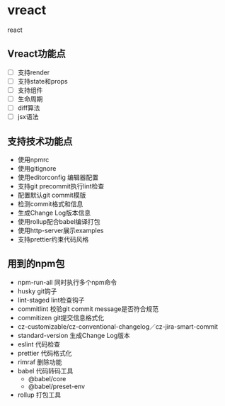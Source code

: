 # vreact
react

## Vreact功能点
- [ ] 支持render
- [ ] 支持state和props
- [ ] 支持组件
- [ ] 生命周期
- [ ] diff算法
- [ ] jsx语法

## 支持技术功能点
- 使用npmrc
- 使用gitignore
- 使用editorconfig 编辑器配置
- 支持git precommit执行lint检查
- 配置默认git commit模版
- 检测commit格式和信息
- 生成Change Log版本信息
- 使用rollup配合babel编译打包
- 使用http-server展示examples
- 支持prettier约束代码风格

## 用到的npm包

- npm-run-all 同时执行多个npm命令
- husky   git钩子
- lint-staged lint检查钩子
- commitlint  校验git commit message是否符合规范
- commitizen  git提交信息格式化
- cz-customizable/cz-conventional-changelog／cz-jira-smart-commit
- standard-version   生成Change Log版本
- eslint  代码检查
- prettier 代码格式化
- rimraf 删除功能
- babel 代码转码工具
  - @babel/core
  - @babel/preset-env
- rollup 打包工具
